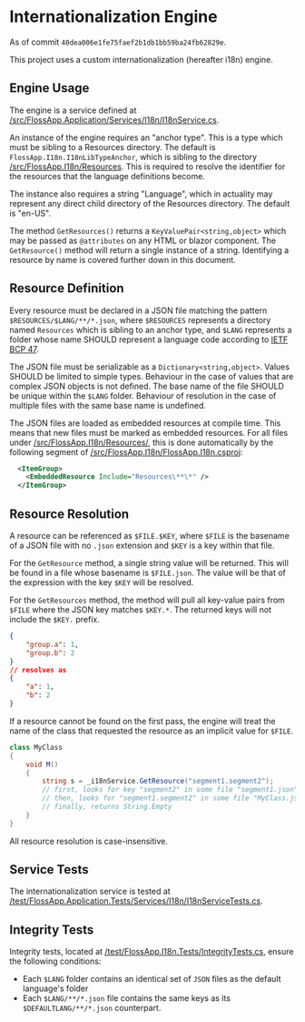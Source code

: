 # Internationalization Engine 

As of commit `40dea006e1fe75faef2b1db1bb59ba24fb62829e`. 

This project uses a custom internationalization (hereafter i18n) engine. 

## Engine Usage

The engine is a service defined at [/src/FlossApp.Application/Services/I18n/I18nService.cs](../src/FlossApp.Application/Services/I18n/I18nService.cs). 

An instance of the engine requires an "anchor type". This is a type which must be sibling to a Resources directory. The default is `FlossApp.I18n.I18nLibTypeAnchor`, which is sibling to the directory [/src/FlossApp.I18n/Resources](../src/FlossApp.I18n/Resources). This is required to resolve the identifier for the resources that the language definitions become. 

The instance also requires a string "Language", which in actuality may represent any direct child directory of the Resources directory. The default is "en-US". 

The method `GetResources()` returns a `KeyValuePair<string,object>` which may be passed as `@attributes` on any HTML or blazor component. The `GetResource()` method will return a single instance of a string. Identifying a resource by name is covered further down in this document. 

## Resource Definition

Every resource must be declared in a JSON file matching the pattern `$RESOURCES/$LANG/**/*.json`, where `$RESOURCES` represents a directory named `Resources` which is sibling to an anchor type, and `$LANG` represents a folder whose name SHOULD represent a language code according to [IETF BCP 47](https://www.rfc-editor.org/info/bcp47).

The JSON file must be serializable as a `Dictionary<string,object>`. Values SHOULD be limited to simple types. Behaviour in the case of values that are complex JSON objects is not defined. The base name of the file SHOULD be unique within the `$LANG` folder. Behaviour of resolution in the case of multiple files with the same base name is undefined. 

The JSON files are loaded as embedded resources at compile time. This means that new files must be marked as embedded resources. For all files under [/src/FlossApp.I18n/Resources/](../src/FlossApp.I18n/Resources/), this is done automatically by the following segment of [/src/FlossApp.I18n/FlossApp.I18n.csproj](../src/FlossApp.I18n/FlossApp.I18n.csproj):

```xml
  <ItemGroup>
    <EmbeddedResource Include="Resources\**\*" />
  </ItemGroup>
```

## Resource Resolution

A resource can be referenced as `$FILE.$KEY`, where `$FILE` is the basename of a JSON file with no `.json` extension and `$KEY` is a key within that file. 

For the `GetResource` method, a single string value will be returned. This will be found in a file whose basename is `$FILE.json`. The value will be that of the expression with the key `$KEY` will be resolved. 

For the `GetResources` method, the method will pull all key-value pairs from `$FILE` where the JSON key matches `$KEY.*`. The returned keys will not include the `$KEY.` prefix. 

```json
{
    "group.a": 1,
    "group.b": 2
}
// resolves as 
{
    "a": 1,
    "b": 2
}
```

If a resource cannot be found on the first pass, the engine will treat the name of the class that requested the resource as an implicit value for `$FILE`. 

```csharp
class MyClass
{
    void M() 
    {
        string s = _i18nService.GetResource("segment1.segment2");
        // first, looks for key "segment2" in some file "segment1.json"
        // then, looks for "segment1.segment2" in some file "MyClass.json"
        // finally, returns String.Empty 
    }
}
```

All resource resolution is case-insensitive. 

## Service Tests

The internationalization service is tested at [/test/FlossApp.Application.Tests/Services/I18n/I18nServiceTests.cs](../test/FlossApp.Application.Tests/Services/I18n/I18nServiceTests.cs). 

## Integrity Tests

Integrity tests, located at [/test/FlossApp.I18n.Tests/IntegrityTests.cs](../test/FlossApp.I18n.Tests/IntegrityTests.cs), ensure the following conditions: 
* Each `$LANG` folder contains an identical set of `JSON` files as the default language's folder
* Each `$LANG/**/*.json` file contains the same keys as its `$DEFAULTLANG/**/*.json` counterpart. 